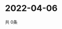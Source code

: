 # 2022-04-06
  共 0条

  <!-- BEGIN -->
  <!-- 最后更新时间Wed Apr 06 2022 07:06:23 GMT+0000 (Coordinated Universal Time) -->
  
  <!-- END -->
  
  